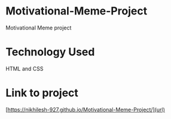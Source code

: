 # Motivational-Meme-Project
Motivational Meme project 
# Technology Used 
HTML and CSS
# Link to project
[https://nikhilesh-927.github.io/Motivational-Meme-Project/](url)
